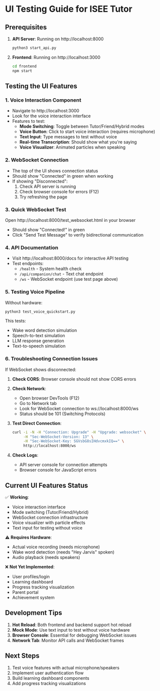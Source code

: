 # UI Testing Guide for ISEE Tutor

## Prerequisites
1. **API Server**: Running on http://localhost:8000
   ```bash
   python3 start_api.py
   ```

2. **Frontend**: Running on http://localhost:3000
   ```bash
   cd frontend
   npm start
   ```

## Testing the UI Features

### 1. **Voice Interaction Component**
   - Navigate to http://localhost:3000
   - Look for the voice interaction interface
   - Features to test:
     - **Mode Switching**: Toggle between Tutor/Friend/Hybrid modes
     - **Voice Button**: Click to start voice interaction (requires microphone)
     - **Text Input**: Type messages to test without voice
     - **Real-time Transcription**: Should show what you're saying
     - **Voice Visualizer**: Animated particles when speaking

### 2. **WebSocket Connection**
   - The top of the UI shows connection status
   - Should show "Connected" in green when working
   - If showing "Disconnected":
     1. Check API server is running
     2. Check browser console for errors (F12)
     3. Try refreshing the page

### 3. **Quick WebSocket Test**
   Open http://localhost:8000/test_websocket.html in your browser
   - Should show "Connected!" in green
   - Click "Send Test Message" to verify bidirectional communication

### 4. **API Documentation**
   - Visit http://localhost:8000/docs for interactive API testing
   - Test endpoints:
     - `/health` - System health check
     - `/api/companion/chat` - Text chat endpoint
     - `/ws` - WebSocket endpoint (use test page above)

### 5. **Testing Voice Pipeline**
   Without hardware:
   ```bash
   python3 test_voice_quickstart.py
   ```
   
   This tests:
   - Wake word detection simulation
   - Speech-to-text simulation
   - LLM response generation
   - Text-to-speech simulation

### 6. **Troubleshooting Connection Issues**

If WebSocket shows disconnected:

1. **Check CORS**: Browser console should not show CORS errors
2. **Check Network**: 
   - Open browser DevTools (F12)
   - Go to Network tab
   - Look for WebSocket connection to ws://localhost:8000/ws
   - Status should be 101 (Switching Protocols)

3. **Test Direct Connection**:
   ```bash
   curl -i -N -H "Connection: Upgrade" -H "Upgrade: websocket" \
        -H "Sec-WebSocket-Version: 13" \
        -H "Sec-WebSocket-Key: SGVsbG8sIHdvcmxkIQ==" \
        http://localhost:8000/ws
   ```

4. **Check Logs**:
   - API server console for connection attempts
   - Browser console for JavaScript errors

## Current UI Features Status

✅ **Working**:
- Voice interaction interface
- Mode switching (Tutor/Friend/Hybrid)
- WebSocket connection infrastructure
- Voice visualizer with particle effects
- Text input for testing without voice

⚠️ **Requires Hardware**:
- Actual voice recording (needs microphone)
- Wake word detection (needs "Hey Jarvis" spoken)
- Audio playback (needs speakers)

❌ **Not Yet Implemented**:
- User profiles/login
- Learning dashboard
- Progress tracking visualization
- Parent portal
- Achievement system

## Development Tips

1. **Hot Reload**: Both frontend and backend support hot reload
2. **Mock Mode**: Use text input to test without voice hardware
3. **Browser Console**: Essential for debugging WebSocket issues
4. **Network Tab**: Monitor API calls and WebSocket frames

## Next Steps
1. Test voice features with actual microphone/speakers
2. Implement user authentication flow
3. Build learning dashboard components
4. Add progress tracking visualizations